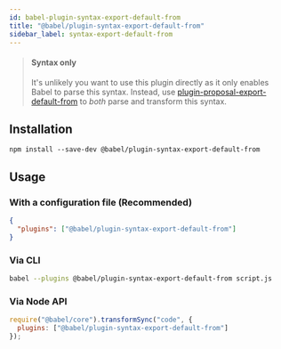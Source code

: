 ```yaml
---
id: babel-plugin-syntax-export-default-from
title: "@babel/plugin-syntax-export-default-from"
sidebar_label: syntax-export-default-from
---
```


> #### Syntax only
>
> It's unlikely you want to use this plugin directly as it only enables Babel to parse this syntax. Instead, use [plugin-proposal-export-default-from](plugin-proposal-export-default-from.md) to _both_ parse and transform this syntax.

## Installation

```shell npm2yarn
npm install --save-dev @babel/plugin-syntax-export-default-from
```

## Usage

### With a configuration file (Recommended)

```json title="babel.config.json"
{
  "plugins": ["@babel/plugin-syntax-export-default-from"]
}
```

### Via CLI

```sh title="Shell"
babel --plugins @babel/plugin-syntax-export-default-from script.js
```

### Via Node API

```js title="JavaScript"
require("@babel/core").transformSync("code", {
  plugins: ["@babel/plugin-syntax-export-default-from"]
});
```


